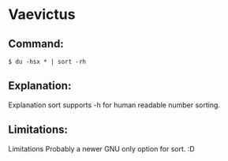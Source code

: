 # Vaevictus

## Command:
```
$ du -hsx * | sort -rh
```

## Explanation:
Explanation
sort supports -h for human readable number sorting.

## Limitations:
Limitations
Probably a newer GNU only option for sort. :D

